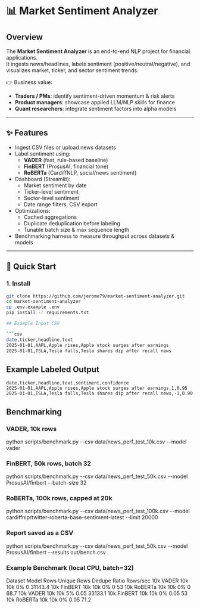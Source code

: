 # 📊 Market Sentiment Analyzer

## Overview
The **Market Sentiment Analyzer** is an end-to-end NLP project for financial applications.  
It ingests news/headlines, labels sentiment (positive/neutral/negative), and visualizes market, ticker, and sector sentiment trends.  

👉 Business value:
- **Traders / PMs**: identify sentiment-driven momentum & risk alerts  
- **Product managers**: showcase applied LLM/NLP skills for finance  
- **Quant researchers**: integrate sentiment factors into alpha models  

---

## ✨ Features
- Ingest CSV files or upload news datasets
- Label sentiment using:
  - **VADER** (fast, rule-based baseline)
  - **FinBERT** (ProsusAI, financial tone)
  - **RoBERTa** (CardiffNLP, social/news sentiment)
- Dashboard (Streamlit):
  - Market sentiment by date
  - Ticker-level sentiment
  - Sector-level sentiment
  - Date range filters, CSV export
- Optimizations:
  - Cached aggregations
  - Duplicate deduplication before labeling
  - Tunable batch size & max sequence length
- Benchmarking harness to measure throughput across datasets & models

---

## 🚀 Quick Start

### 1. Install
```bash
git clone https://github.com/jerome79/market-sentiment-analyzer.git
cd market-sentiment-analyzer
cp .env.example .env
pip install -r requirements.txt

## Example Input CSV

```csv
date,ticker,headline,text
2025-01-01,AAPL,Apple rises,Apple stock surges after earnings
2025-01-01,TSLA,Tesla falls,Tesla shares dip after recall news
```

## Example Labeled Output

```csv
date,ticker,headline,text,sentiment,confidence
2025-01-01,AAPL,Apple rises,Apple stock surges after earnings,1,0.95
2025-01-01,TSLA,Tesla falls,Tesla shares dip after recall news,-1,0.90
```
## Benchmarking

### VADER, 10k rows
python scripts/benchmark.py --csv data/news_perf_test_10k.csv --model vader

### FinBERT, 50k rows, batch 32
python scripts/benchmark.py --csv data/news_perf_test_50k.csv --model ProsusAI/finbert --batch-size 32

### RoBERTa, 100k rows, capped at 20k
python scripts/benchmark.py --csv data/news_perf_test_100k.csv --model cardiffnlp/twitter-roberta-base-sentiment-latest --limit 20000

### Report saved as a CSV
python scripts/benchmark.py --csv data/news_perf_test_50k.csv --model ProsusAI/finbert --results out/bench.csv

### Example Benchmark (local CPU, batch=32)
Dataset	Model	Rows	Unique  Rows	Dedupe Ratio	Rows/sec
10k	    VADER	10k	    10k	    0%	    0               31143.4
10k	    FinBERT	10k	    10k	    0%	    0               53
10k	    RoBERTa	10k	    10k	    0%  	0               68.7
10k	    VADER	10k	    10k	    5%	    0.05            33133.1
10k	    FinBERT	10k	    10k	    0%	    0.05            53
10k	    RoBERTa	10k	    10k	    0%  	0.05            71.2